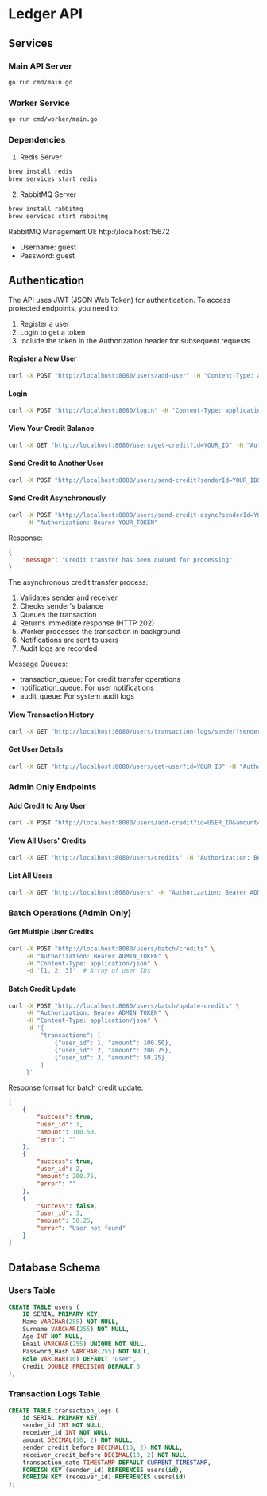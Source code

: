 # Ledger API

## Services

### Main API Server
```bash
go run cmd/main.go
```

### Worker Service
```bash
go run cmd/worker/main.go
```

### Dependencies
1. Redis Server
```bash
brew install redis
brew services start redis
```

2. RabbitMQ Server
```bash
brew install rabbitmq
brew services start rabbitmq
```

RabbitMQ Management UI: http://localhost:15672
- Username: guest
- Password: guest

## Authentication

The API uses JWT (JSON Web Token) for authentication. To access protected endpoints, you need to:
1. Register a user
2. Login to get a token
3. Include the token in the Authorization header for subsequent requests

#### Register a New User
```bash
curl -X POST "http://localhost:8080/users/add-user" -H "Content-Type: application/json" -d '{"name": "John", "surname": "Doe", "age": 30, "email": "john@example.com", "password": "password123"}'
```

#### Login
```bash
curl -X POST "http://localhost:8080/login" -H "Content-Type: application/json" -d '{"email": "john@example.com", "password": "password123"}'
```

#### View Your Credit Balance
```bash
curl -X GET "http://localhost:8080/users/get-credit?id=YOUR_ID" -H "Authorization: Bearer YOUR_TOKEN"
```

#### Send Credit to Another User
```bash
curl -X POST "http://localhost:8080/users/send-credit?senderId=YOUR_ID&receiverId=RECEIVER_ID&amount=50" -H "Authorization: Bearer YOUR_TOKEN"
```

#### Send Credit Asynchronously
```bash
curl -X POST "http://localhost:8080/users/send-credit-async?senderId=YOUR_ID&receiverId=RECEIVER_ID&amount=50" \
     -H "Authorization: Bearer YOUR_TOKEN"
```

Response:
```json
{
    "message": "Credit transfer has been queued for processing"
}
```

The asynchronous credit transfer process:
1. Validates sender and receiver
2. Checks sender's balance
3. Queues the transaction
4. Returns immediate response (HTTP 202)
5. Worker processes the transaction in background
6. Notifications are sent to users
7. Audit logs are recorded

Message Queues:
- transaction_queue: For credit transfer operations
- notification_queue: For user notifications
- audit_queue: For system audit logs

#### View Transaction History
```bash
curl -X GET "http://localhost:8080/users/transaction-logs/sender?senderId=YOUR_ID&date=2024-03-20" -H "Authorization: Bearer YOUR_TOKEN"
```

#### Get User Details
```bash
curl -X GET "http://localhost:8080/users/get-user?id=YOUR_ID" -H "Authorization: Bearer YOUR_TOKEN"
```

### Admin Only Endpoints

#### Add Credit to Any User
```bash
curl -X POST "http://localhost:8080/users/add-credit?id=USER_ID&amount=100" -H "Authorization: Bearer ADMIN_TOKEN"
```

#### View All Users' Credits
```bash
curl -X GET "http://localhost:8080/users/credits" -H "Authorization: Bearer ADMIN_TOKEN"
```

#### List All Users
```bash
curl -X GET "http://localhost:8080/users" -H "Authorization: Bearer ADMIN_TOKEN"
```

### Batch Operations (Admin Only)

#### Get Multiple User Credits
```bash
curl -X POST "http://localhost:8080/users/batch/credits" \
     -H "Authorization: Bearer ADMIN_TOKEN" \
     -H "Content-Type: application/json" \
     -d '[1, 2, 3]'  # Array of user IDs
```

#### Batch Credit Update
```bash
curl -X POST "http://localhost:8080/users/batch/update-credits" \
     -H "Authorization: Bearer ADMIN_TOKEN" \
     -H "Content-Type: application/json" \
     -d '{
         "transactions": [
             {"user_id": 1, "amount": 100.50},
             {"user_id": 2, "amount": 200.75},
             {"user_id": 3, "amount": 50.25}
         ]
     }'
```

Response format for batch credit update:
```json
[
    {
        "success": true,
        "user_id": 1,
        "amount": 100.50,
        "error": ""
    },
    {
        "success": true,
        "user_id": 2,
        "amount": 200.75,
        "error": ""
    },
    {
        "success": false,
        "user_id": 3,
        "amount": 50.25,
        "error": "User not found"
    }
]
```

## Database Schema

### Users Table
```sql
CREATE TABLE users (
    ID SERIAL PRIMARY KEY,
    Name VARCHAR(255) NOT NULL,
    Surname VARCHAR(255) NOT NULL,
    Age INT NOT NULL,
    Email VARCHAR(255) UNIQUE NOT NULL,
    Password_Hash VARCHAR(255) NOT NULL,
    Role VARCHAR(10) DEFAULT 'user',
    Credit DOUBLE PRECISION DEFAULT 0
);
```

### Transaction Logs Table
```sql
CREATE TABLE transaction_logs (
    id SERIAL PRIMARY KEY,
    sender_id INT NOT NULL,
    receiver_id INT NOT NULL,
    amount DECIMAL(10, 2) NOT NULL,
    sender_credit_before DECIMAL(10, 2) NOT NULL,
    receiver_credit_before DECIMAL(10, 2) NOT NULL,
    transaction_date TIMESTAMP DEFAULT CURRENT_TIMESTAMP,
    FOREIGN KEY (sender_id) REFERENCES users(id),
    FOREIGN KEY (receiver_id) REFERENCES users(id)
);
```